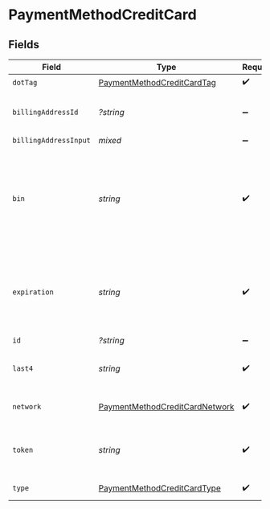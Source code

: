 # PaymentMethodCreditCard


## Fields

| Field                                                                                                                 | Type                                                                                                                  | Required                                                                                                              | Description                                                                                                           | Example                                                                                                               |
| --------------------------------------------------------------------------------------------------------------------- | --------------------------------------------------------------------------------------------------------------------- | --------------------------------------------------------------------------------------------------------------------- | --------------------------------------------------------------------------------------------------------------------- | --------------------------------------------------------------------------------------------------------------------- |
| `dotTag`                                                                                                              | [PaymentMethodCreditCardTag](../../models/shared/PaymentMethodCreditCardTag.md)                                       | :heavy_check_mark:                                                                                                    | N/A                                                                                                                   | credit_card                                                                                                           |
| `billingAddressId`                                                                                                    | *?string*                                                                                                             | :heavy_minus_sign:                                                                                                    | The ID of credit card's billing address                                                                               | D4g3h5tBuVYK9                                                                                                         |
| `billingAddressInput`                                                                                                 | *mixed*                                                                                                               | :heavy_minus_sign:                                                                                                    | N/A                                                                                                                   |                                                                                                                       |
| `bin`                                                                                                                 | *string*                                                                                                              | :heavy_check_mark:                                                                                                    | The Bank Identification Number for the credit card. This is typically the first 4-6 digits of the credit card number. | 411111                                                                                                                |
| `expiration`                                                                                                          | *string*                                                                                                              | :heavy_check_mark:                                                                                                    | The expiration date of the credit card. TODO TO MAKE EXPIRATION REUSABLE                                              | 2025-03                                                                                                               |
| `id`                                                                                                                  | *?string*                                                                                                             | :heavy_minus_sign:                                                                                                    | N/A                                                                                                                   | X5h6j8uLpVGK0                                                                                                         |
| `last4`                                                                                                               | *string*                                                                                                              | :heavy_check_mark:                                                                                                    | The last 4 digits of the credit card number.                                                                          | 1004                                                                                                                  |
| `network`                                                                                                             | [PaymentMethodCreditCardNetwork](../../models/shared/PaymentMethodCreditCardNetwork.md)                               | :heavy_check_mark:                                                                                                    | The credit card network.                                                                                              | visa                                                                                                                  |
| `token`                                                                                                               | *string*                                                                                                              | :heavy_check_mark:                                                                                                    | The Bolt token associated to the credit card.                                                                         | a1B2c3D4e5F6G7H8i9J0k1L2m3N4o5P6Q7r8S9t0                                                                              |
| `type`                                                                                                                | [PaymentMethodCreditCardType](../../models/shared/PaymentMethodCreditCardType.md)                                     | :heavy_check_mark:                                                                                                    | Credit card type                                                                                                      | credit                                                                                                                |
